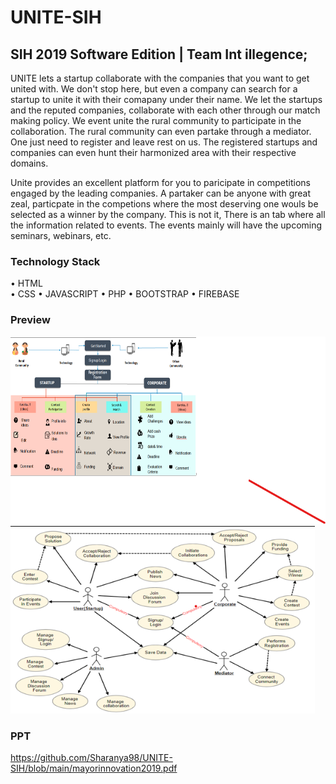# UNITE-SIH

## SIH 2019 Software Edition | Team Int illegence;

UNITE lets a startup collaborate with the companies that you want to get united with.
We don't stop here, but even a company can search for a startup to unite it with their comapany under their name. We let the startups and 
the reputed companies, collaborate with each other through our match making policy. We event unite the rural community to participate in the collaboration. 
The rural community can even partake through a mediator. 
One just need to register and leave rest on us. The registered startups and companies can even hunt their harmonized area with their respective domains.
	
	 
Unite provides an excellent platform for you to paricipate in competitions engaged by the leading companies. A partaker can be anyone with great zeal, 
particpate in the competions where the most deserving one wouls be selected as a winner by the company. 
	This is not it, There is an tab where all the information related to events. The events mainly will have the upcoming seminars, webinars, etc.
  
### Technology Stack
•	HTML	
•	CSS
•	JAVASCRIPT
•	PHP
•	BOOTSTRAP
•	FIREBASE


### Preview
<img src="preview/ss1.png" height="300">
<img src="preview/ss4.png" height="300">

### PPT
https://github.com/Sharanya98/UNITE-SIH/blob/main/mayorinnovation2019.pdf
